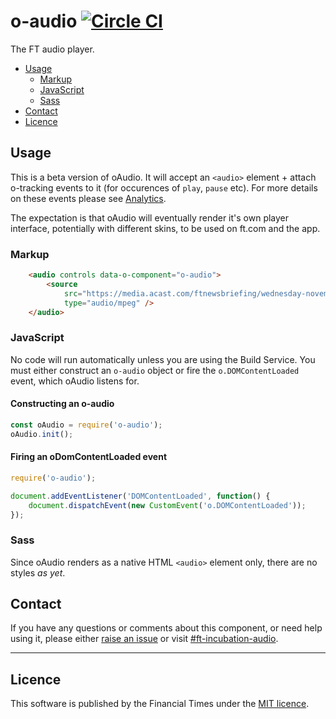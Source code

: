 o-audio [![Circle CI](https://circleci.com/gh/Financial-Times/o-audio/tree/master.svg?style=svg)](https://circleci.com/gh/Financial-Times/o-audio/tree/master)
=================

The FT audio player.


- [Usage](#usage)
	- [Markup](#markup)
	- [JavaScript](#javascript)
	- [Sass](#sass)
- [Contact](#contact)
- [Licence](#licence)

## Usage

This is a beta version of oAudio. It will accept an `<audio>` element + attach o-tracking events to it (for occurences of `play`, `pause` etc). For more details on these events please see [Analytics]('/Financial-Times/o-audio/analytics.md).

The expectation is that oAudio will eventually render it's own player interface, potentially with different skins, to be used on ft.com and the app.

### Markup

```html
	<audio controls data-o-component="o-audio">
		<source
			src="https://media.acast.com/ftnewsbriefing/wednesday-november14/media.mp3"
			type="audio/mpeg" />
	</audio>
```

### JavaScript

No code will run automatically unless you are using the Build Service.
You must either construct an `o-audio` object or fire the `o.DOMContentLoaded` event, which oAudio listens for.

#### Constructing an o-audio

```js
const oAudio = require('o-audio');
oAudio.init();
```

#### Firing an oDomContentLoaded event

```js
require('o-audio');

document.addEventListener('DOMContentLoaded', function() {
	document.dispatchEvent(new CustomEvent('o.DOMContentLoaded'));
});
```

### Sass
Since oAudio renders as a native HTML `<audio>` element only, there are no styles _as yet_.

## Contact

If you have any questions or comments about this component, or need help using it, please either [raise an issue](https://github.com/Financial-Times/o-audio/issues) or visit [#ft-incubation-audio](https://financialtimes.slack.com/messages/ft-incubation-audio).

----

## Licence

This software is published by the Financial Times under the [MIT licence](http://opensource.org/licenses/MIT).
